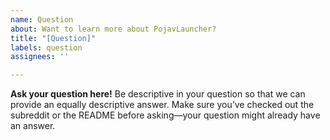 ```yaml
---
name: Question
about: Want to learn more about PojavLauncher?
title: "[Question]"
labels: question
assignees: ''

---
```


**Ask your question here!**
Be descriptive in your question so that we can provide an equally descriptive answer. Make sure you’ve checked out the subreddit or the README before asking—your question might already have an answer.
